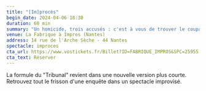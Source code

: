```yaml
---
title: "[Im]procès"
begin_date: 2024-04-06 18:30
duration: 60 min
summary: "Un homicide, trois accusés : c'est à vous de trouver le coupable !"
venue: La Fabrique à Impros (Nantes)
address: 14 rue de l'Arche Sèche - 44 Nantes
spectacle: improces
cta_url: https://www.vostickets.fr/Billet?ID=FABRIQUE_IMPROS&SPC=25955
cta_text: Réserver
---
```


La formule du "Tribunal" revient dans une nouvelle version plus courte.
Retrouvez tout le frisson d'une enquête dans un spectacle improvisé.
